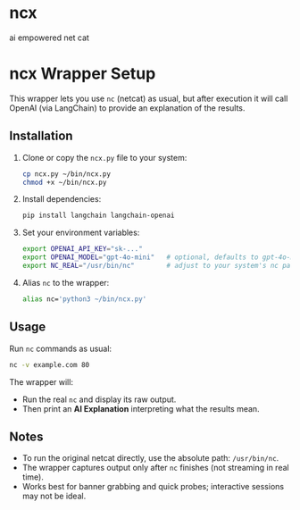 # ncx
ai empowered net cat


# ncx Wrapper Setup

This wrapper lets you use `nc` (netcat) as usual, but after execution it will call OpenAI (via LangChain) to provide an explanation of the results.

## Installation

1. Clone or copy the `ncx.py` file to your system:

   ```bash
   cp ncx.py ~/bin/ncx.py
   chmod +x ~/bin/ncx.py
   ```

2. Install dependencies:

   ```bash
   pip install langchain langchain-openai
   ```

3. Set your environment variables:

   ```bash
   export OPENAI_API_KEY="sk-..."
   export OPENAI_MODEL="gpt-4o-mini"   # optional, defaults to gpt-4o-mini
   export NC_REAL="/usr/bin/nc"        # adjust to your system's nc path
   ```

4. Alias `nc` to the wrapper:

   ```bash
   alias nc='python3 ~/bin/ncx.py'
   ```

## Usage

Run `nc` commands as usual:

```bash
nc -v example.com 80
```

The wrapper will:
- Run the real `nc` and display its raw output.
- Then print an **AI Explanation** interpreting what the results mean.

## Notes

- To run the original netcat directly, use the absolute path: `/usr/bin/nc`.
- The wrapper captures output only after `nc` finishes (not streaming in real time).
- Works best for banner grabbing and quick probes; interactive sessions may not be ideal.

